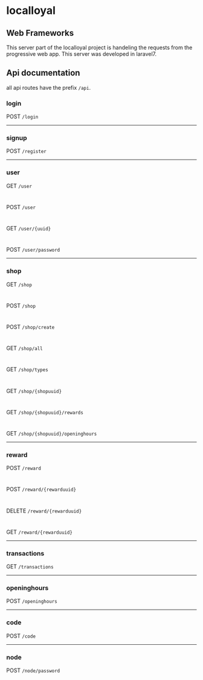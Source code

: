 # localloyal
## Web Frameworks
This server part of the localloyal project is handeling the requests from the progressive web app. This server was developed in laravel7.

## Api documentation

all api routes have the prefix `/api`.

### login
POST `/login`

***
### signup
POST `/register`

***
### user
GET `/user`

#
POST `/user`

#
GET `/user/{uuid}`

#
POST `/user/password`

***
### shop
GET `/shop`

#
POST `/shop`

#
POST `/shop/create`

#
GET `/shop/all`

#
GET `/shop/types`

#
GET `/shop/{shopuuid}`

#
GET `/shop/{shopuuid}/rewards`

#
GET `/shop/{shopuuid}/openinghours`

***
### reward
POST `/reward`

#
POST `/reward/{rewarduuid}`

#
DELETE `/reward/{rewarduuid}`

#
GET `/reward/{rewarduuid}`

***
### transactions
GET `/transactions`

***
### openinghours
POST `/openinghours`

***
### code
POST `/code`

***
### node

POST `/node/password`
